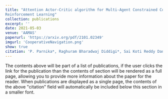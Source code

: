 ```yaml
---
title: "Attention Actor-Critic algorithm for Multi-Agent Constrained Co-operative
Reinforcement Learning"
collection: publications
excerpt: ''
date: 2021-05-03
venue: 'AAMAS'
paperurl: 'https://arxiv.org/pdf/2101.02349'
imgurl: 'CooperativeNavigation.png'
show: true
citation: 'P. Parnika*, Raghuram Bharadwaj Diddigi*, Sai Koti Reddy Danda* and Shalabh Bhatnagar. 2021. Attention Actor-Critic algorithm for Multi-Agent Constrained Co-operative Reinforcement Learning. 20th International Conference on Autonomous Agents and Multiagent Systems(AAMAS). 1616-1618.'
---
```


The contents above will be part of a list of publications, if the user clicks the link for the publication than the contents of section will be rendered as a full page, allowing you to provide more information about the paper for the reader. When publications are displayed as a single page, the contents of the above "citation" field will automatically be included below this section in a smaller font.
